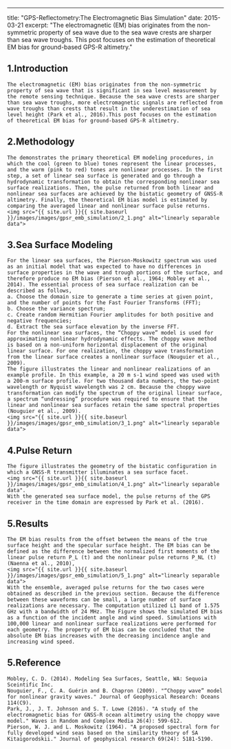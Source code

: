 ---
title: "GPS-Reflectometry:The Electromagnetic Bias Simulation"
date: 2015-03-21
excerpt: "The electromagnetic (EM) bias originates from the non-symmetric property of sea wave due to the sea wave crests are sharper than sea wave troughs. This post focuses on the estimation of theoretical EM bias for ground-based GPS-R altimetry."

## 1.Introduction
    The electromagnetic (EM) bias originates from the non-symmetric property of sea wave that is significant in sea level measurement by the remote sensing technique. Because the sea wave crests are sharper than sea wave troughs, more electromagnetic signals are reflected from wave troughs than crests that result in the underestimation of sea level height (Park et al., 2016).This post focuses on the estimation of theoretical EM bias for ground-based GPS-R altimetry.
    
## 2.Methodology
    The demonstrates the primary theoretical EM modeling procedures, in which the cool (green to blue) tones represent the linear processes, and the warm (pink to red) tones are nonlinear processes. In the first step, a set of linear sea surface is generated and go through a hydrodynamic transformation to obtain the corresponding nonlinear sea surface realizations. Then, the pulse returned from both linear and nonlinear sea surfaces are achieved by the bistatic geometry of GNSS-R altimetry. Finally, the theoretical EM bias model is estimated by comparing the averaged linear and nonlinear surface pulse returns.
    <img src="{{ site.url }}{{ site.baseurl }}/images/images/gpsr_emb_simulation/2_1.png" alt="linearly separable data">
    
## 3.Sea Surface Modeling
    For the linear sea surfaces, the Pierson-Moskowitz spectrum was used as an initial model that was expected to have no differences in surface properties in the wave and trough portions of the surface, and therefore produce no EM bias (Pierson et al., 1964; Mobley et al., 2014). The essential process of sea surface realization can be described as follows,
    a. Choose the domain size to generate a time series at given point, and the number of points for the Fast Fourier Transforms (FFT);
    b. Choose the variance spectrum;
    c. Create random Hermitian Fourier amplitudes for both positive and negative frequencies;
    d. Extract the sea surface elevation by the inverse FFT.
    For the nonlinear sea surfaces, the “Choppy wave” model is used for approximating nonlinear hydrodynamic effects. The choppy wave method is based on a non-uniform horizontal displacement of the original linear surface. For one realization, the choppy wave transformation from the linear surface creates a nonlinear surface (Nouguier et al., 2009).
    The figure illustrates the linear and nonlinear realizations of an example profile. In this example, a 20 m s-1 wind speed was used with a 200-m surface profile. For two thousand data numbers, the two-point wavelength or Nyquist wavelength was 2 cm. Because the choppy wave transformation can modify the spectrum of the original linear surface, a spectrum “undressing” procedure was required to ensure that the linear and nonlinear sea surfaces retain the same spectral properties (Nouguier et al., 2009).
    <img src="{{ site.url }}{{ site.baseurl }}/images/images/gpsr_emb_simulation/3_1.png" alt="linearly separable data">
    
## 4.Pulse Return
    The figure illustrates the geometry of the bistatic configuration in which a GNSS-R transmitter illuminates a sea surface facet. 
    <img src="{{ site.url }}{{ site.baseurl }}/images/images/gpsr_emb_simulation/4_1.png" alt="linearly separable data".
    With the generated sea surface model, the pulse returns of the GPS receiver in the time domain are expressed by Park et al. (2016).
    
## 5.Results
    The EM bias results from the offset between the means of the true surface height and the specular surface height. The EM bias can be defined as the difference between the normalized first moments of the linear pulse return P_L (t) and the nonlinear pulse returns P_NL (t) (Naenna et al., 2010),
    <img src="{{ site.url }}{{ site.baseurl }}/images/images/gpsr_emb_simulation/5_1.png" alt="linearly separable data">
    With the ensemble, averaged pulse returns for the two cases were obtained as described in the previous section. Because the difference between these waveforms can be small, a large number of surface realizations are necessary. The computation utilized L1 band of 1.575 GHz with a bandwidth of 24 MHz. The Figure shows the simulated EM bias as a function of the incident angle and wind speed. Simulations with 100,000 linear and nonlinear surface realizations were performed for each geometry. The property of EM bias can be concluded that the absolute EM bias increases with the decreasing incidence angle and increasing wind speed.

## 5.Reference
    Mobley, C. D. (2014). Modeling Sea Surfaces, Seattle, WA: Sequoia Sceintific Inc.
    Nouguier, F., C. A. Guérin and B. Chapron (2009). "“Choppy wave” model for nonlinear gravity waves." Journal of Geophysical Research: Oceans 114(C9).
    Park, J., J. T. Johnson and S. T. Lowe (2016). "A study of the electromagnetic bias for GNSS-R ocean altimetry using the choppy wave model." Waves in Random and Complex Media 26(4): 599-612.
    Pierson, W. J. and L. Moskowitz (1964). "A proposed spectral form for fully developed wind seas based on the similarity theory of SA Kitaigorodskii." Journal of geophysical research 69(24): 5181-5190.
    
